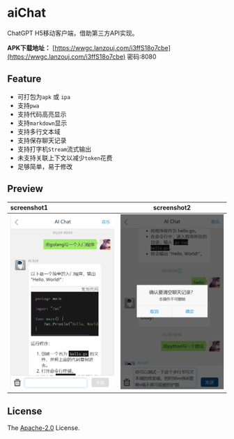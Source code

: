 # aiChat

ChatGPT H5移动客户端，借助第三方API实现。

**APK下载地址：**  [https://wwgc.lanzouj.com/i3ffS18o7cbe](https://wwgc.lanzouj.com/i3ffS18o7cbe) 密码:8080

## Feature

- 可打包为`apk` 或 `ipa`
- 支持`pwa`
- 支持代码高亮显示
- 支持`markdown`显示
- 支持多行文本域
- 支持保存聊天记录
- 支持打字机`Stream`流式输出
- 未支持关联上下文以减少`token`花费
- 足够简单，易于修改

## Preview

| screenshot1 | screenshot2 |
|:-|--|
| ![page1](images/chat1.png) | ![page2](images/chat2.png) |


## License

The [Apache-2.0](https://www.apache.org/licenses/LICENSE-2.0) License.
